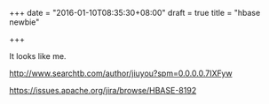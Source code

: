 +++
date = "2016-01-10T08:35:30+08:00"
draft = true
title = "hbase newbie"

+++



It looks like me.

<http://www.searchtb.com/author/jiuyou?spm=0.0.0.0.7IXFyw>

<https://issues.apache.org/jira/browse/HBASE-8192>